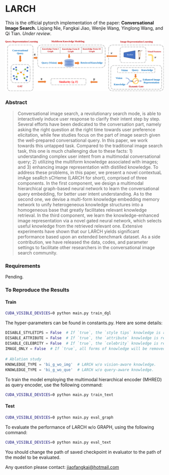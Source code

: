 # LARCH

This is the official pytorch implementation of the paper: **Conversational Image Search.** Liqiang Nie, Fangkai Jiao, Wenjie Wang, Yinglong Wang, and Qi Tian. *Under review*.

![Our model LARCH](larch_framework.png)

### Abstract


>  Conversational image search, a revolutionary search mode, is able to interactively induce user response to clarify their intent step by step. Several efforts have been dedicated to the conversation part, namely asking the right question at the right time towards user preference elicitation, while few studies focus on the part of image search given the well-prepared conversational query. In this paper, we work towards this untapped task. Compared to the traditional image search task, this one is much challenging due to these facts: 1) understanding complex user intent from a multimodal conversational query; 2) utilizing the multiform knowledge associated with images; and 3) enhancing image representation with distilled knowledge. To address these problems, in this paper, we present a novel contextuaL imAge seaRch sCHeme (LARCH for short), comprised of three components. In the first component, we design a multimodal hierarchical graph-based neural network to learn the conversational query embedding, for better user intent understanding. As to the second one, we devise a multi-form knowledge embedding memory network to unify heterogeneous knowledge structures into a homogeneous base that greatly facilitates relevant knowledge retrieval. In the third component, we learn the knowledge-enhanced image representation via a novel gated neural network, which selects useful knowledge from the retrieved relevant one. Extensive experiments have shown that our LARCH yields significant performance based upon an extended benchmark dataset. As a side contribution, we have released the data, codes, and parameter settings to facilitate other researchers in the conversational image search community.



### Requirements

Pending.

### To Reproduce the Results

#### Train

```bash
CUDA_VISIBLE_DEVICES=0 python main.py train_dgl
```
The hyper-parameters can be found in constants.py. Here are some details:
```python
DISABLE_STYLETIPS = False  # If `true`, the `style tips` knowledge is removed.
DISABLE_ATTRIBUTE = False  # If `true`, the `attribute` knowledge is removed.
DISABLE_CELEBRITY = False  # If `true`, the `celebrity` knowledge is removed.
IMAGE_ONLY = False  # If `true`, all forms of knowledge will be removed.

# Ablation study
KNOWLEDGE_TYPE = 'bi_g_wo_img'  # LARCH w/o vision-aware knowledge.
KNOWLEDGE_TYPE = 'bi_g_wo_que'  # LARCH w/o query-aware knowledge.
```

To train the model employing the multimodal hierarchical encoder (MHRED) as query encoder, use the following command:

```bash
CUDA_VISIBLE_DEVICES=0 python main.py train_text
```

#### Test

```bash
CUDA_VISIBLE_DEVICES=0 python main.py eval_graph
```

To evaluate the performance of LARCH w/o GRAPH, using the following command:
```bash
CUDA_VISIBLE_DEVICES=0 python main.py eval_text
```

You should change the path of saved checkpoint in evaluator to the path of the model to be evaluated.

Any question please contact: jiaofangkai@hotmail.com
